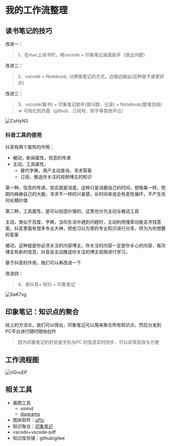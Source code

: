 # 我的工作流整理

## 读书笔记的技巧

改进一：
> 1、在mac上读书时，用vscode + 印象笔记桌面助手（提出问题）

改进二：
> 2、vscode + Notebook, 分屏做笔记的方式，边做边输出(这种是不是更好点)

改进三：
> 3、vscode(看书) + 印象笔记助手(提问题、记录) + Notebook(整理总结) => 可视化到页面（github、订阅号、知乎等其他平台）

![CsHyN3](https://gitee.com/meiminjun/picture/raw/master/uPic/CsHyN3.png)

### 抖音工具的使用

抖音有两个属性的作用：

* 被动，新闻属性，信息的传递
* 主动，工具属性，
  * 替代字典，用户主动查询，寻求答案
  * 订阅，推送你关注的视频博主的知识

第一种，信息的传递，其实就是消遣，这种只是消磨自己的时间，想吸毒一样，短期内麻痹自己的大脑，寻求不一样的兴奋感，长时间来说会有恶性循环，不产生任何长期价值

第二种，工具属性，是可以创造价值的，这里也分为主动与被动工具

主动，类似于百度、字典，当你生活中遇到问题时，主动利用搜索功能去寻找答案，抖音里面有很多专业大神，把他习以为常的专业知识进行分享，转为为你想要的答案

被动，这种就是你必须关注的内容博主，你关注的内容一定是你关心的内容，每次博主有新的信息，抖音会主动推送你关注的博主视频进行学习，

基于抖音的作用，我们可以再改进一下

改进四：
> 4、查抖音+ 轻抖 + 印象笔记

![0aK7vg](https://gitee.com/meiminjun/picture/raw/master/uPic/0aK7vg.png)

## 印象笔记：知识点的聚合

综上的方法论，我们可以得出，印象笔记可以用来聚合所有知识点，然后分发到PC平台进行随时随地创作

> 因为印象笔记的好处是手机与PC 的信息实时同步，可以非常高效与方便


## 工作流程图

![nOvuEP](https://gitee.com/meiminjun/picture/raw/master/uPic/nOvuEP.png)

## 相关工具

* 画图工具
  * xmind
  * [diagrams](https://www.diagrams.net/)
* 图床软件：[uPic](https://gitee.com/gee1k/uPic)
* 知识聚合：[印象笔记](https://www.yinxiang.com/)
* vscode+vscode-pdf
* 知识库存储：github\gitee
